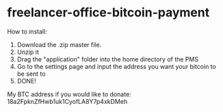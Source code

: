 # freelancer-office-bitcoin-payment

How to install:

1. Download the .zip master file.
2. Unzip it
3. Drag the "application" folder into the home directory of the PMS
4. Go to the settings page and input the address you want your bitcoin to be sent to
5. DONE!

My BTC address if you would like to donate: 18a2FpknZfHwb1uk1CyofLA8Y7p4xkDMeh
